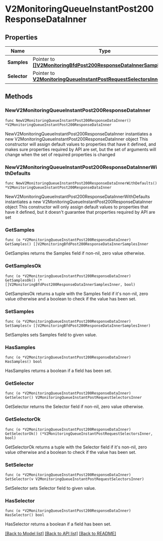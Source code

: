 # V2MonitoringQueueInstantPost200ResponseDataInner

## Properties

Name | Type | Description | Notes
------------ | ------------- | ------------- | -------------
**Samples** | Pointer to [**[]V2MonitoringBfdPost200ResponseDataInnerSamplesInner**](V2MonitoringBfdPost200ResponseDataInnerSamplesInner.md) |  | [optional] 
**Selector** | Pointer to [**V2MonitoringQueueInstantPostRequestSelectorsInner**](V2MonitoringQueueInstantPostRequestSelectorsInner.md) |  | [optional] 

## Methods

### NewV2MonitoringQueueInstantPost200ResponseDataInner

`func NewV2MonitoringQueueInstantPost200ResponseDataInner() *V2MonitoringQueueInstantPost200ResponseDataInner`

NewV2MonitoringQueueInstantPost200ResponseDataInner instantiates a new V2MonitoringQueueInstantPost200ResponseDataInner object
This constructor will assign default values to properties that have it defined,
and makes sure properties required by API are set, but the set of arguments
will change when the set of required properties is changed

### NewV2MonitoringQueueInstantPost200ResponseDataInnerWithDefaults

`func NewV2MonitoringQueueInstantPost200ResponseDataInnerWithDefaults() *V2MonitoringQueueInstantPost200ResponseDataInner`

NewV2MonitoringQueueInstantPost200ResponseDataInnerWithDefaults instantiates a new V2MonitoringQueueInstantPost200ResponseDataInner object
This constructor will only assign default values to properties that have it defined,
but it doesn't guarantee that properties required by API are set

### GetSamples

`func (o *V2MonitoringQueueInstantPost200ResponseDataInner) GetSamples() []V2MonitoringBfdPost200ResponseDataInnerSamplesInner`

GetSamples returns the Samples field if non-nil, zero value otherwise.

### GetSamplesOk

`func (o *V2MonitoringQueueInstantPost200ResponseDataInner) GetSamplesOk() (*[]V2MonitoringBfdPost200ResponseDataInnerSamplesInner, bool)`

GetSamplesOk returns a tuple with the Samples field if it's non-nil, zero value otherwise
and a boolean to check if the value has been set.

### SetSamples

`func (o *V2MonitoringQueueInstantPost200ResponseDataInner) SetSamples(v []V2MonitoringBfdPost200ResponseDataInnerSamplesInner)`

SetSamples sets Samples field to given value.

### HasSamples

`func (o *V2MonitoringQueueInstantPost200ResponseDataInner) HasSamples() bool`

HasSamples returns a boolean if a field has been set.

### GetSelector

`func (o *V2MonitoringQueueInstantPost200ResponseDataInner) GetSelector() V2MonitoringQueueInstantPostRequestSelectorsInner`

GetSelector returns the Selector field if non-nil, zero value otherwise.

### GetSelectorOk

`func (o *V2MonitoringQueueInstantPost200ResponseDataInner) GetSelectorOk() (*V2MonitoringQueueInstantPostRequestSelectorsInner, bool)`

GetSelectorOk returns a tuple with the Selector field if it's non-nil, zero value otherwise
and a boolean to check if the value has been set.

### SetSelector

`func (o *V2MonitoringQueueInstantPost200ResponseDataInner) SetSelector(v V2MonitoringQueueInstantPostRequestSelectorsInner)`

SetSelector sets Selector field to given value.

### HasSelector

`func (o *V2MonitoringQueueInstantPost200ResponseDataInner) HasSelector() bool`

HasSelector returns a boolean if a field has been set.


[[Back to Model list]](../README.md#documentation-for-models) [[Back to API list]](../README.md#documentation-for-api-endpoints) [[Back to README]](../README.md)


